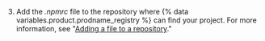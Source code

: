 3. Add the *.npmrc* file to the repository where {% data variables.product.prodname_registry %} can find your project. For more information, see "[Adding a file to a repository](/repositories/working-with-files/managing-files/adding-a-file-to-a-repository)."
